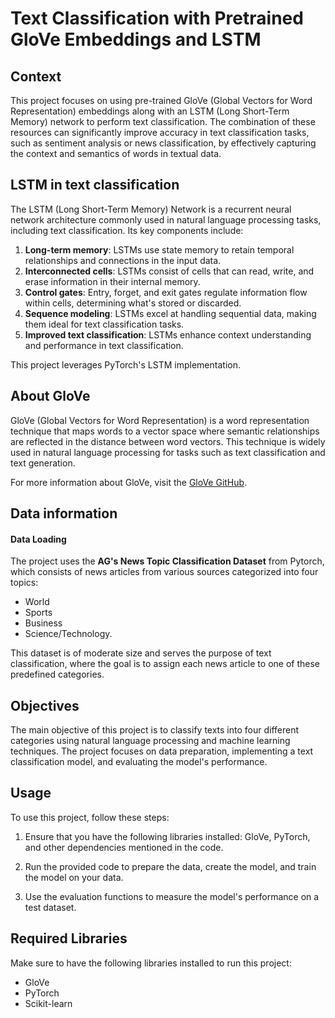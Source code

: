 # Text Classification with Pretrained GloVe Embeddings and LSTM

## Context

This project focuses on using pre-trained GloVe (Global Vectors for Word Representation) embeddings along with an LSTM (Long Short-Term Memory) network to perform text classification. The combination of these resources can significantly improve accuracy in text classification tasks, such as sentiment analysis or news classification, by effectively capturing the context and semantics of words in textual data.

## LSTM in text classification
The LSTM (Long Short-Term Memory) Network is a recurrent neural network architecture commonly used in natural language processing tasks, including text classification. Its key components include:

1. **Long-term memory**: LSTMs use state memory to retain temporal relationships and connections in the input data.
2. **Interconnected cells**: LSTMs consist of cells that can read, write, and erase information in their internal memory.
3. **Control gates**: Entry, forget, and exit gates regulate information flow within cells, determining what's stored or discarded.
4. **Sequence modeling**: LSTMs excel at handling sequential data, making them ideal for text classification tasks.
5. **Improved text classification**: LSTMs enhance context understanding and performance in text classification.

This project leverages PyTorch's LSTM implementation.

## About GloVe

GloVe (Global Vectors for Word Representation) is a word representation technique that maps words to a vector space where semantic relationships are reflected in the distance between word vectors. This technique is widely used in natural language processing for tasks such as text classification and text generation.

For more information about GloVe, visit the [GloVe GitHub](https://github.com/stanfordnlp/GloVe).

## Data information

#### Data Loading

The project uses the **AG's News Topic Classification Dataset** from Pytorch, which consists of news articles from various sources categorized into four topics: 
* World
* Sports
* Business
* Science/Technology. 

This dataset is of moderate size and serves the purpose of text classification, where the goal is to assign each news article to one of these predefined categories. 

## Objectives

The main objective of this project is to classify texts into four different categories using natural language processing and machine learning techniques. The project focuses on data preparation, implementing a text classification model, and evaluating the model's performance.

## Usage

To use this project, follow these steps:

1. Ensure that you have the following libraries installed: GloVe, PyTorch, and other dependencies mentioned in the code.

2. Run the provided code to prepare the data, create the model, and train the model on your data.

3. Use the evaluation functions to measure the model's performance on a test dataset.

## Required Libraries

Make sure to have the following libraries installed to run this project:
- GloVe
- PyTorch
- Scikit-learn
